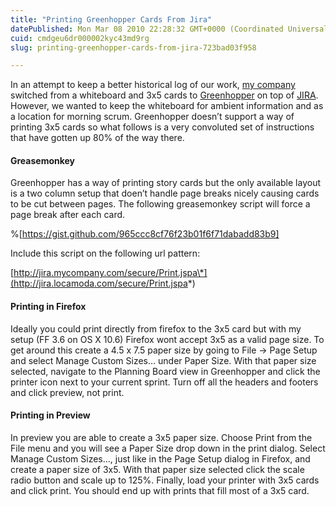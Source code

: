 ```yaml
---
title: "Printing Greenhopper Cards From Jira"
datePublished: Mon Mar 08 2010 22:28:32 GMT+0000 (Coordinated Universal Time)
cuid: cmdgeu6dr000002kyc43md9rg
slug: printing-greenhopper-cards-from-jira-723bad03f958

---
```


In an attempt to keep a better historical log of our work, [my company](http://locamoda.com/) switched from a whiteboard and 3x5 cards to [Greenhopper](https://studio.plugins.atlassian.com/wiki/display/JGH/GreenHopper) on top of [JIRA](http://www.atlassian.com/software/jira/). However, we wanted to keep the whiteboard for ambient information and as a location for morning scrum. Greenhopper doesn’t support a way of printing 3x5 cards so what follows is a very convoluted set of instructions that have gotten up 80% of the way there.

#### Greasemonkey

Greenhopper has a way of printing story cards but the only available layout is a two column setup that doen’t handle page breaks nicely causing cards to be cut between pages. The following greasemonkey script will force a page break after each card.

%[https://gist.github.com/965ccc8cf76f23b01f6f71dabadd83b9]

Include this script on the following url pattern:

[http://jira.mycompany.com/secure/Print.jspa\*](http://jira.locamoda.com/secure/Print.jspa*)

#### Printing in Firefox

Ideally you could print directly from firefox to the 3x5 card but with my setup (FF 3.6 on OS X 10.6) Firefox wont accept 3x5 as a valid page size. To get around this create a 4.5 x 7.5 paper size by going to File -> Page Setup and select Manage Custom Sizes… under Paper Size. With that paper size selected, navigate to the Planning Board view in Greenhopper and click the printer icon next to your current sprint. Turn off all the headers and footers and click preview, not print.

#### Printing in Preview

In preview you are able to create a 3x5 paper size. Choose Print from the File menu and you will see a Paper Size drop down in the print dialog. Select Manage Custom Sizes…, just like in the Page Setup dialog in Firefox, and create a paper size of 3x5. With that paper size selected click the scale radio button and scale up to 125%. Finally, load your printer with 3x5 cards and click print. You should end up with prints that fill most of a 3x5 card.
